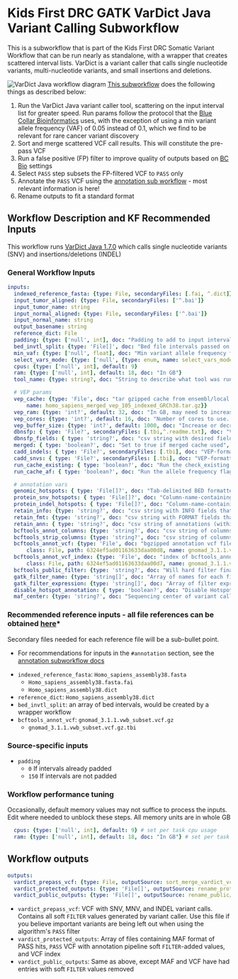 # Kids First DRC GATK VarDict Java Variant Calling Subworkflow
This is a subworkflow that is part of the Kids First DRC Somatic Variant Workflow that can be run nearly as standalone, with a wrapper that creates scattered interval lists.
VarDict is a variant caller that calls single nucleotide variants, multi-nucleotide variants, and small insertions and deletions.

![VarDict Java workflow diagram](../docs/kfdrc_vardict_sub_wf.png)
[This subworkflow](../sub_workflows/kfdrc_vardict_sub_wf.cwl) does the following things as described below:

1. Run the VarDict Java variant caller tool, scattering on the input interval list for greater speed.
Run params follow the protocol that the [Blue Collar Bioinformatics](https://bcbio-nextgen.readthedocs.io/en/latest/index.html) uses, with the exception of using a min variant allele frequency (VAF) of 0.05 instead of 0.1, which we find to be relevant for rare cancer variant discovery
1. Sort and merge scattered VCF call results. This will constitute the pre-pass VCF
1. Run a false positive (FP) filter to improve quality of outputs based on [BC Bio](https://github.com/bcbio/bcbio-nextgen/blob/master/bcbio/variation/vardict.py#L248) settings
1. Select `PASS` step subsets the FP-filtered VCF to `PASS` only
1. Annotate the `PASS` VCF using the [annotation sub workflow](kfdrc_annotation_subworkflow.md) - most relevant information is here!
1. Rename outputs to fit a standard format

## Workflow Description and KF Recommended Inputs
This workflow runs [VarDict Java 1.7.0](https://github.com/AstraZeneca-NGS/VarDictJava/tree/1.7.0) which calls single nucleotide variants (SNV) and insertions/deletions (INDEL)

### General Workflow Inputs
```yaml
inputs:
  indexed_reference_fasta: {type: File, secondaryFiles: [.fai, ^.dict]}
  input_tumor_aligned: {type: File, secondaryFiles: ['^.bai']}
  input_tumor_name: string
  input_normal_aligned: {type: File, secondaryFiles: ['^.bai']}
  input_normal_name: string
  output_basename: string
  reference_dict: File
  padding: {type: ['null', int], doc: "Padding to add to input intervals, recommened 0 if intervals already padded, 150 if not", default: 150}
  bed_invtl_split: {type: 'File[]', doc: "Bed file intervals passed on from and outside pre-processing step"}
  min_vaf: {type: ['null', float], doc: "Min variant allele frequency for vardict to consider.  Recommend 0.05", default: 0.05}
  select_vars_mode: {type: ['null', {type: enum, name: select_vars_mode, symbols: ["gatk", "grep"]}], doc: "Choose 'gatk' for SelectVariants tool, or 'grep' for grep expression", default: "gatk"}
  cpus: {type: ['null', int], default: 9}
  ram: {type: ['null', int], default: 18, doc: "In GB"}
  tool_name: {type: string?, doc: "String to describe what tool was run as part of file name", default: "vardict_somatic"}

  # VEP params
  vep_cache: {type: 'File', doc: "tar gzipped cache from ensembl/local converted cache",  "sbg:suggestedValue": {class: File, path: 6332f8e47535110eb79c794f,
      name: homo_sapiens_merged_vep_105_indexed_GRCh38.tar.gz}}
  vep_ram: {type: 'int?', default: 32, doc: "In GB, may need to increase this value depending on the size/complexity of input"}
  vep_cores: {type: 'int?', default: 16, doc: "Number of cores to use. May need to increase for really large inputs"}
  vep_buffer_size: {type: 'int?', default: 1000, doc: "Increase or decrease to balance speed and memory usage"}
  dbnsfp: { type: 'File?', secondaryFiles: [.tbi,^.readme.txt], doc: "VEP-formatted plugin file, index, and readme file containing dbNSFP annotations" }
  dbnsfp_fields: { type: 'string?', doc: "csv string with desired fields to annotate. Use ALL to grab all"}
  merged: { type: 'boolean?', doc: "Set to true if merged cache used", default: true }
  cadd_indels: { type: 'File?', secondaryFiles: [.tbi], doc: "VEP-formatted plugin file and index containing CADD indel annotations" }
  cadd_snvs: { type: 'File?', secondaryFiles: [.tbi], doc: "VEP-formatted plugin file and index containing CADD SNV annotations" }
  run_cache_existing: { type: 'boolean?', doc: "Run the check_existing flag for cache" }
  run_cache_af: { type: 'boolean?', doc: "Run the allele frequency flags for cache" }

  # annotation vars
  genomic_hotspots: { type: 'File[]?', doc: "Tab-delimited BED formatted file(s) containing hg38 genomic positions corresponding to hotspots", "sbg:suggestedValue": [{class: File, path: 607713829360f10e3982a423, name: tert.bed}] }
  protein_snv_hotspots: { type: 'File[]?', doc: "Column-name-containing, tab-delimited file(s) containing protein names and amino acid positions corresponding to hotspots", "sbg:suggestedValue": [{class: File, path: 607713829360f10e3982a426, name: protein_snv_cancer_hotspots_v2.tsv}] }
  protein_indel_hotspots: { type: 'File[]?', doc: "Column-name-containing, tab-delimited file(s) containing protein names and amino acid position ranges corresponding to hotspots", "sbg:suggestedValue": [{class: File, path: 607713829360f10e3982a424, name: protein_indel_cancer_hotspots_v2.tsv}] }
  retain_info: {type: 'string?', doc: "csv string with INFO fields that you want to keep", default: "gnomad_3_1_1_AC,gnomad_3_1_1_AN,gnomad_3_1_1_AF,gnomad_3_1_1_nhomalt,gnomad_3_1_1_AC_popmax,gnomad_3_1_1_AN_popmax,gnomad_3_1_1_AF_popmax,gnomad_3_1_1_nhomalt_popmax,gnomad_3_1_1_AC_controls_and_biobanks,gnomad_3_1_1_AN_controls_and_biobanks,gnomad_3_1_1_AF_controls_and_biobanks,gnomad_3_1_1_AF_non_cancer,gnomad_3_1_1_primate_ai_score,gnomad_3_1_1_splice_ai_consequence,MBQ,TLOD,HotSpotAllele"}
  retain_fmt: {type: 'string?', doc: "csv string with FORMAT fields that you want to keep"}
  retain_ann: { type: 'string?', doc: "csv string of annotations (within the VEP CSQ/ANN) to retain as extra columns in MAF", default: "HGVSg" }
  bcftools_annot_columns: {type: 'string?', doc: "csv string of columns from annotation to port into the input vcf, i.e INFO/AF", default: "INFO/gnomad_3_1_1_AC:=INFO/AC,INFO/gnomad_3_1_1_AN:=INFO/AN,INFO/gnomad_3_1_1_AF:=INFO/AF,INFO/gnomad_3_1_1_nhomalt:=INFO/nhomalt,INFO/gnomad_3_1_1_AC_popmax:=INFO/AC_popmax,INFO/gnomad_3_1_1_AN_popmax:=INFO/AN_popmax,INFO/gnomad_3_1_1_AF_popmax:=INFO/AF_popmax,INFO/gnomad_3_1_1_nhomalt_popmax:=INFO/nhomalt_popmax,INFO/gnomad_3_1_1_AC_controls_and_biobanks:=INFO/AC_controls_and_biobanks,INFO/gnomad_3_1_1_AN_controls_and_biobanks:=INFO/AN_controls_and_biobanks,INFO/gnomad_3_1_1_AF_controls_and_biobanks:=INFO/AF_controls_and_biobanks,INFO/gnomad_3_1_1_AF_non_cancer:=INFO/AF_non_cancer,INFO/gnomad_3_1_1_primate_ai_score:=INFO/primate_ai_score,INFO/gnomad_3_1_1_splice_ai_consequence:=INFO/splice_ai_consequence"}
  bcftools_strip_columns: {type: 'string?', doc: "csv string of columns to strip if needed to avoid conflict, i.e INFO/AF"}
  bcftools_annot_vcf: {type: 'File', doc: "bgzipped annotation vcf file", "sbg:suggestedValue": {
      class: File, path: 6324ef5ad01163633daa00d8, name: gnomad_3.1.1.vwb_subset.vcf.gz}}
  bcftools_annot_vcf_index: {type: 'File', doc: "index of bcftools_annot_vcf", "sbg:suggestedValue": {
      class: File, path: 6324ef5ad01163633daa00d7, name: gnomad_3.1.1.vwb_subset.vcf.gz.tbi}}
  bcftools_public_filter: {type: 'string?', doc: "Will hard filter final result to create a public version", default: FILTER="PASS"|INFO/HotSpotAllele=1}
  gatk_filter_name: {type: 'string[]', doc: "Array of names for each filter tag to add, recommend: [\"NORM_DP_LOW\", \"GNOMAD_AF_HIGH\"]"}
  gatk_filter_expression: {type: 'string[]', doc: "Array of filter expressions to establish criteria to tag variants with. See https://gatk.broadinstitute.org/hc/en-us/articles/360036730071-VariantFiltration, recommend: \"vc.getGenotype('\" + inputs.input_normal_name + \"').getDP() <= 7\"), \"gnomad_3_1_1_AF > 0.001\"]"}
  disable_hotspot_annotation: { type: 'boolean?', doc: "Disable Hotspot Annotation and skip this task.", default: false }
  maf_center: {type: 'string?', doc: "Sequencing center of variant called", default: "."}
```

### Recommended reference inputs - all file references can be obtained [here](https://cavatica.sbgenomics.com/u/kfdrc-harmonization/kf-references/)*
Secondary files needed for each reference file will be a sub-bullet point.
* For recommendations for inputs in the `#annotation` section, see the [annotation subworkflow docs](../docs/kfdrc_annotation_subworkflow.md)
 - `indexed_reference_fasta`: `Homo_sapiens_assembly38.fasta`
   - `Homo_sapiens_assembly38.fasta.fai`
   - `Homo_sapiens_assembly38.dict`
 - `reference_dict`: `Homo_sapiens_assembly38.dict`
 - `bed_invtl_split`: an array of bed intervals, would be created by a wrapper workflow
 - `bcftools_annot_vcf`: `gnomad_3.1.1.vwb_subset.vcf.gz`
   - `gnomad_3.1.1.vwb_subset.vcf.gz.tbi`

### Source-specific inputs
 - `padding`
   - `0` If intervals already padded
   - `150` If intervals are not padded
### Workflow performance tuning
Occasionally, default memory values may not suffice to process the inputs.
Edit where needed to unblock these steps.
All memory units are in whole GB
```yaml
  cpus: {type: ['null', int], default: 9} # set per task cpu usage
  ram: {type: ['null', int], default: 18, doc: "In GB"} # set per task memory usage
```
## Workflow outputs
```yaml
outputs:
  vardict_prepass_vcf: {type: File, outputSource: sort_merge_vardict_vcf/merged_vcf}
  vardict_protected_outputs: {type: 'File[]', outputSource: rename_protected/renamed_files}
  vardict_public_outputs: {type: 'File[]', outputSource: rename_public/renamed_files}
```

 - `vardict_prepass_vcf`: VCF with SNV, MNV, and INDEL variant calls. Contains all soft `FILTER` values generated by variant caller. Use this file if you believe important variants are being left out when using the algorithm's `PASS` filter
 - `vardict_protected_outputs`: Array of files containing MAF format of PASS hits, `PASS` VCF with annotation pipeline soft `FILTER`-added values, and VCF index
 - `vardict_public_outputs`: Same as above, except MAF and VCF have had entries with soft `FILTER` values removed